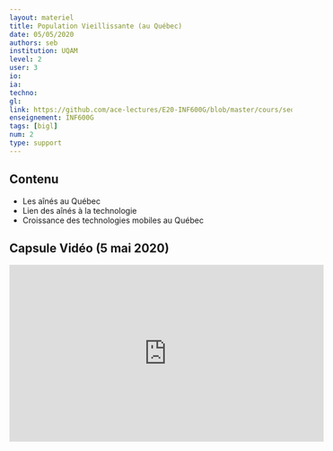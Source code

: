 ```yaml
---
layout: materiel
title: Population Vieillissante (au Québec)
date: 05/05/2020
authors: seb
institution: UQAM
level: 2
user: 3
io: 
ia: 
techno: 
gl: 
link: https://github.com/ace-lectures/E20-INF600G/blob/master/cours/seq1/Seq1_Part2.pdf
enseignement: INF600G
tags: [bigl]
num: 2
type: support
---
```


## Contenu 

- Les aînés au Québec
- Lien des aînés à la technologie
- Croissance des technologies mobiles au Québec


## Capsule Vidéo (5 mai 2020)

<iframe width="560" height="315" src="https://www.youtube.com/embed/Ib7g43zQu34" frameborder="0" allow="accelerometer; autoplay; encrypted-media; gyroscope; picture-in-picture" allowfullscreen></iframe>